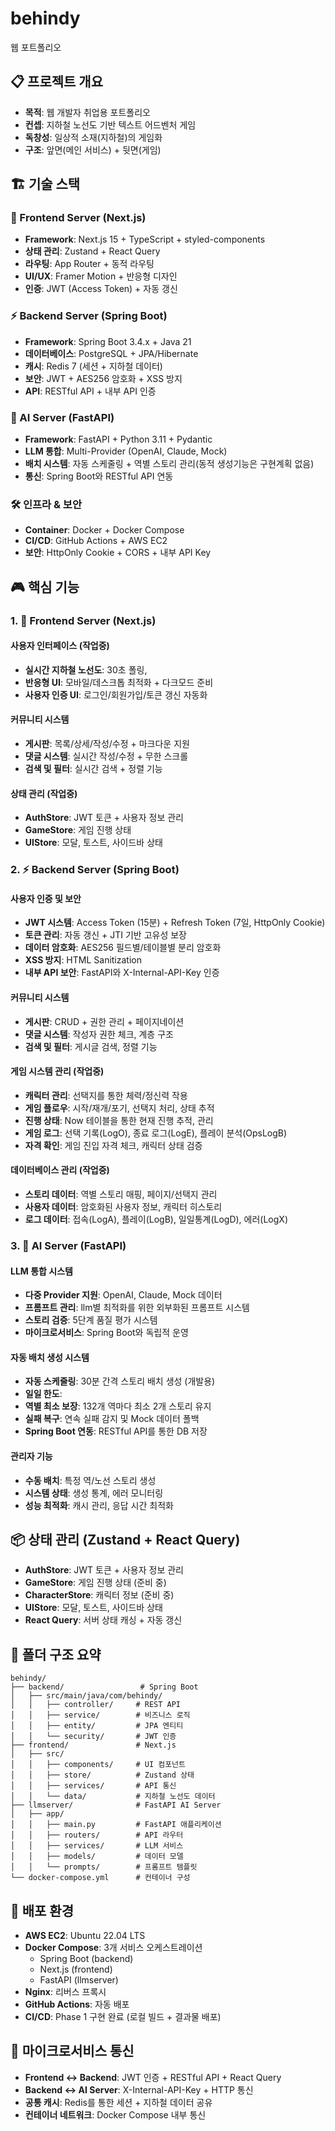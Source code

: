 # behindy
웹 포트폴리오

## 📋 프로젝트 개요
- **목적**: 웹 개발자 취업용 포트폴리오
- **컨셉**: 지하철 노선도 기반 텍스트 어드벤처 게임
- **독창성**: 일상적 소재(지하철)의 게임화
- **구조**: 앞면(메인 서비스) + 뒷면(게임)

## 🏗️ 기술 스택

### 🎨 Frontend Server (Next.js)
- **Framework**: Next.js 15 + TypeScript + styled-components
- **상태 관리**: Zustand + React Query
- **라우팅**: App Router + 동적 라우팅
- **UI/UX**: Framer Motion + 반응형 디자인
- **인증**: JWT (Access Token) + 자동 갱신

### ⚡ Backend Server (Spring Boot)
- **Framework**: Spring Boot 3.4.x + Java 21
- **데이터베이스**: PostgreSQL + JPA/Hibernate
- **캐시**: Redis 7 (세션 + 지하철 데이터)
- **보안**: JWT + AES256 암호화 + XSS 방지
- **API**: RESTful API + 내부 API 인증

### 🤖 AI Server (FastAPI)
- **Framework**: FastAPI + Python 3.11 + Pydantic
- **LLM 통합**: Multi-Provider (OpenAI, Claude, Mock)
- **배치 시스템**: 자동 스케줄링 + 역별 스토리 관리(동적 생성기능은 구현계획 없음)
- **통신**: Spring Boot와 RESTful API 연동

### 🛠️ 인프라 & 보안
- **Container**: Docker + Docker Compose
- **CI/CD**: GitHub Actions + AWS EC2
- **보안**: HttpOnly Cookie + CORS + 내부 API Key

## 🎮 핵심 기능

### 1. 🎨 Frontend Server (Next.js)
#### 사용자 인터페이스 (작업중)
- **실시간 지하철 노선도**: 30초 폴링,
- **반응형 UI**: 모바일/데스크톱 최적화 + 다크모드 준비
- **사용자 인증 UI**: 로그인/회원가입/토큰 갱신 자동화

#### 커뮤니티 시스템
- **게시판**: 목록/상세/작성/수정 + 마크다운 지원
- **댓글 시스템**: 실시간 작성/수정 + 무한 스크롤
- **검색 및 필터**: 실시간 검색 + 정렬 기능

#### 상태 관리 (작업중)
- **AuthStore**: JWT 토큰 + 사용자 정보 관리
- **GameStore**: 게임 진행 상태
- **UIStore**: 모달, 토스트, 사이드바 상태

### 2. ⚡ Backend Server (Spring Boot)
#### 사용자 인증 및 보안
- **JWT 시스템**: Access Token (15분) + Refresh Token (7일, HttpOnly Cookie)
- **토큰 관리**: 자동 갱신 + JTI 기반 고유성 보장
- **데이터 암호화**: AES256 필드별/테이블별 분리 암호화
- **XSS 방지**:  HTML Sanitization
- **내부 API 보안**: FastAPI와 X-Internal-API-Key 인증

#### 커뮤니티 시스템
- **게시판**: CRUD + 권한 관리 + 페이지네이션
- **댓글 시스템**: 작성자 권한 체크, 계층 구조
- **검색 및 필터**: 게시글 검색, 정렬 기능

#### 게임 시스템 관리 (작업중)
- **캐릭터 관리**: 선택지를 통한 체력/정신력 작용
- **게임 플로우**: 시작/재개/포기, 선택지 처리, 상태 추적
- **진행 상태**: Now 테이블을 통한 현재 진행 추적, 관리
- **게임 로그**: 선택 기록(LogO), 종료 로그(LogE), 플레이 분석(OpsLogB)
- **자격 확인**: 게임 진입 자격 체크, 캐릭터 상태 검증

#### 데이터베이스 관리 (작업중)
- **스토리 데이터**: 역별 스토리 매핑, 페이지/선택지 관리
- **사용자 데이터**: 암호화된 사용자 정보, 캐릭터 히스토리
- **로그 데이터**: 접속(LogA), 플레이(LogB), 일일통계(LogD), 에러(LogX)

### 3. 🤖 AI Server (FastAPI)
#### LLM 통합 시스템
- **다중 Provider 지원**: OpenAI, Claude, Mock 데이터
- **프롬프트 관리**: llm별 최적화를 위한 외부화된 프롬프트 시스템
- **스토리 검증**: 5단계 품질 평가 시스템
- **마이크로서비스**: Spring Boot와 독립적 운영

#### 자동 배치 생성 시스템
- **자동 스케줄링**: 30분 간격 스토리 배치 생성 (개발용)
- **일일 한도**: 
- **역별 최소 보장**: 132개 역마다 최소 2개 스토리 유지
- **실패 복구**: 연속 실패 감지 및 Mock 데이터 폴백
- **Spring Boot 연동**: RESTful API를 통한 DB 저장

#### 관리자 기능
- **수동 배치**: 특정 역/노선 스토리 생성
- **시스템 상태**: 생성 통계, 에러 모니터링
- **성능 최적화**: 캐시 관리, 응답 시간 최적화

## 📦 상태 관리 (Zustand + React Query)
- **AuthStore**: JWT 토큰 + 사용자 정보 관리
- **GameStore**: 게임 진행 상태 (준비 중)  
- **CharacterStore**: 캐릭터 정보 (준비 중)
- **UIStore**: 모달, 토스트, 사이드바 상태
- **React Query**: 서버 상태 캐싱 + 자동 갱신

## 📂 폴더 구조 요약
```
behindy/
├── backend/                 # Spring Boot
│   ├── src/main/java/com/behindy/
│   │   ├── controller/     # REST API
│   │   ├── service/        # 비즈니스 로직
│   │   ├── entity/         # JPA 엔티티
│   │   └── security/       # JWT 인증
├── frontend/               # Next.js
│   ├── src/
│   │   ├── components/     # UI 컴포넌트
│   │   ├── store/          # Zustand 상태
│   │   ├── services/       # API 통신
│   │   └── data/           # 지하철 노선도 데이터
├── llmserver/              # FastAPI AI Server
│   ├── app/
│   │   ├── main.py         # FastAPI 애플리케이션
│   │   ├── routers/        # API 라우터
│   │   ├── services/       # LLM 서비스
│   │   ├── models/         # 데이터 모델
│   │   └── prompts/        # 프롬프트 템플릿
└── docker-compose.yml      # 컨테이너 구성
```

## 🚀 배포 환경
- **AWS EC2**: Ubuntu 22.04 LTS
- **Docker Compose**: 3개 서비스 오케스트레이션
  - Spring Boot (backend)
  - Next.js (frontend)
  - FastAPI (llmserver)
- **Nginx**: 리버스 프록시
- **GitHub Actions**: 자동 배포
- **CI/CD**: Phase 1 구현 완료 (로컬 빌드 + 결과물 배포)

## 🔗 마이크로서비스 통신
- **Frontend ↔ Backend**: JWT 인증 + RESTful API + React Query
- **Backend ↔ AI Server**: X-Internal-API-Key + HTTP 통신
- **공통 캐시**: Redis를 통한 세션 + 지하철 데이터 공유
- **컨테이너 네트워크**: Docker Compose 내부 통신